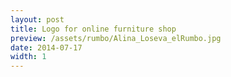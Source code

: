 ```yaml
---
layout: post
title: Logo for online furniture shop
preview: /assets/rumbo/Alina_Loseva_elRumbo.jpg
date: 2014-07-17
width: 1
---
```

